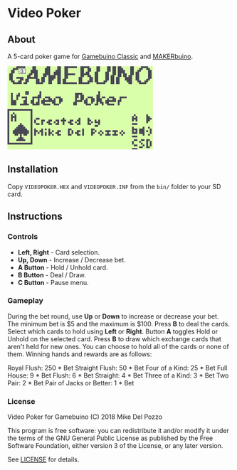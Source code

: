 # Video Poker

## About

A 5-card poker game for [Gamebuino Classic](http://gamebuino.com) and [MAKERbuino](http://makerbuino.com/).

![Screenshot](src/videopoker.gif?raw=true)

## Installation

Copy `VIDEOPOKER.HEX` and `VIDEOPOKER.INF` from the `bin/` folder to your SD card.

## Instructions

### Controls

- **Left, Right** - Card selection.
- **Up, Down** - Increase / Decrease bet.
- **A Button** - Hold / Unhold card.
- **B Button** - Deal / Draw.
- **C Button** - Pause menu.

### Gameplay

During the bet round, use **Up** or **Down** to increase or decrease your bet. The minimum bet is $5 and the maximum is $100. Press **B** to deal the cards. Select which cards to hold using **Left** or **Right**. Button **A** toggles Hold or Unhold on the selected card. Press **B** to draw which exchange cards that aren't held for new ones. You can choose to hold all of the cards or none of them. Winning hands and rewards are as follows:

Royal Flush: 250 * Bet
Straight Flush: 50 * Bet
Four of a Kind: 25 * Bet
Full House: 9 * Bet
Flush: 6 * Bet
Straight: 4 * Bet
Three of a Kind: 3 * Bet
Two Pair: 2 * Bet
Pair of Jacks or Better: 1 * Bet

### License

Video Poker for Gamebuino (C) 2018 Mike Del Pozzo

This program is free software: you can redistribute it and/or modify it under the terms of the GNU General Public License as published by the Free Software Foundation, either version 3 of the License, or any later version.

See [LICENSE](LICENSE) for details.
